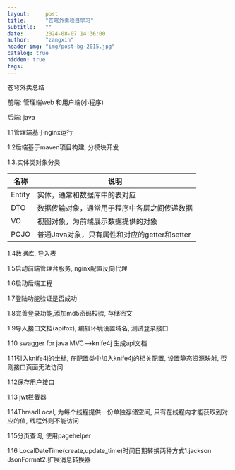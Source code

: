 ```yaml
---
layout:     post
title:      "苍穹外卖项目学习"
subtitle:   ""
date:       2024-08-07 14:36:00
author:     "zangxin"
header-img: "img/post-bg-2015.jpg"
catalog: true
hidden: true
tags:
---
```




苍穹外卖总结

前端: 管理端web 和用户端(小程序)

后端: java

1.1管理端基于nginx运行

1.2后端基于maven项目构建, 分模块开发

1.3.实体类对象分类

| **名称** | **说明**                                     |
| -------- | -------------------------------------------- |
| Entity   | 实体，通常和数据库中的表对应                 |
| DTO      | 数据传输对象，通常用于程序中各层之间传递数据 |
| VO       | 视图对象，为前端展示数据提供的对象           |
| POJO     | 普通Java对象，只有属性和对应的getter和setter |

1.4数据库, 导入表

1.5启动前端管理台服务, nginx配置反向代理

1.6启动后端工程

1.7登陆功能验证是否成功

1.8完善登录功能,添加md5密码校验, 存储密文

1.9导入接口文档(apifox), 编辑环境设置域名, 测试登录接口

1.10 swagger for java MVC-->knife4j 生成api文档

1.11引入knife4j的坐标, 在配置类中加入knife4j的相关配置, 设置静态资源映射, 否则接口页面无法访问

1.12保存用户接口

1.13 jwt拦截器

1.14ThreadLocal, 为每个线程提供一份单独存储空间, 只有在线程内才能获取到对应的值, 线程外则不能访问

1.15分页查询, 使用pagehelper

1.16 LocalDateTime(create,update_time)时间日期转换两种方式1.jackson JsonFormat2.扩展消息转换器



